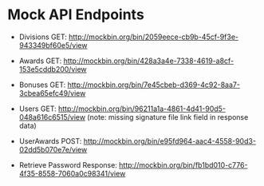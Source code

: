 # Mock API Endpoints

- Divisions GET: http://mockbin.org/bin/2059eece-cb9b-45cf-9f3e-943349bf60e5/view
- Awards GET: http://mockbin.org/bin/428a3a4e-7338-4619-a8cf-153e5cddb200/view
- Bonuses GET: http://mockbin.org/bin/7e45cbeb-d369-4c92-8aa7-3cbea65efc49/view
- Users GET: http://mockbin.org/bin/96211a1a-4861-4d41-90d5-048a616c6515/view (note: missing signature file link field in response data)
- UserAwards POST: http://mockbin.org/bin/e95fd964-aac4-4558-90d3-02dd5b070e7e/view

- Retrieve Password Response: http://mockbin.org/bin/fb1bd010-c776-4f35-8558-7060a0c98341/view
